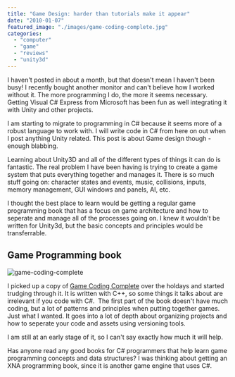 ```yaml
---
title: "Game Design: harder than tutorials make it appear"
date: "2010-01-07"
featured_image: "./images/game-coding-complete.jpg"
categories: 
  - "computer"
  - "game"
  - "reviews"
  - "unity3d"
---
```


I haven't posted in about a month, but that doesn't mean I haven't been busy! I recently bought another monitor and can't believe how I worked without it. The more programming I do, the more it seems necessary. Getting Visual C# Express from Microsoft has been fun as well integrating it with Unity and other projects.

I am starting to migrate to programming in C# because it seems more of a robust language to work with. I will write code in C# from here on out when I post anything Unity related. This post is about Game design though - enough blabbing.

Learning about Unity3D and all of the different types of things it can do is fantastic. The real problem I have been having is trying to create a game system that puts everything together and manages it. There is so much stuff going on: character states and events, music, collisions, inputs, memory management, GUI windows and panels, AI, etc.

I thought the best place to learn would be getting a regular game programming book that has a focus on game architecture and how to seperate and manage all of the processes going on. I knew it wouldn't be written for Unity3d, but the basic concepts and principles would be transferrable.

## Game Programming book

![game-coding-complete](./images/game-coding-complete.jpg "game-coding-complete")

I picked up a copy of [Game Coding Complete](http://www.amazon.com/gp/product/1584506806/ref=s9_simp_gw_s2_p14_i1?pf_rd_m=ATVPDKIKX0DER&pf_rd_s=center-2&pf_rd_r=1Q2EWFKVMMGYYCGZHEQY&pf_rd_t=101&pf_rd_p=470938631&pf_rd_i=507846) over the holdays and started trudging through it. It is written with C++, so some things it talks about are irrelevant if you code with C#.  The first part of the book doesn't have much coding, but a lot of patterns and principles when putting together games. Just what I wanted. It goes into a lot of depth about organizing projects and how to seperate your code and assets using versioning tools.

I am still at an early stage of it, so I can't say exactly how much it will help.

Has anyone read any good books for C# programmers that help learn game programming concepts and data structures? I was thinking about getting an XNA programming book, since it is another game engine that uses C#.
